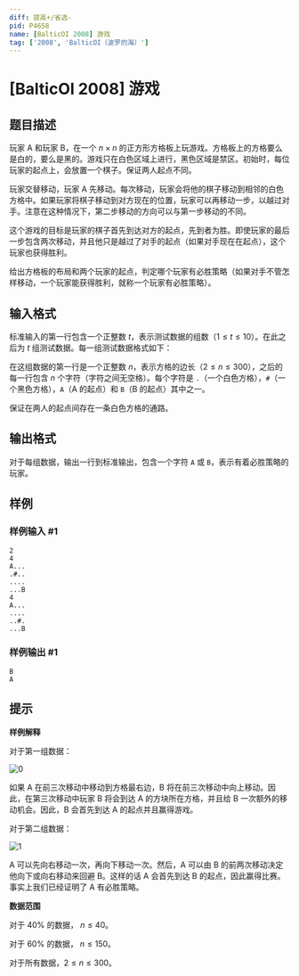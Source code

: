 ```yaml
---
diff: 提高+/省选-
pid: P4658
name: [BalticOI 2008] 游戏
tag: ['2008', 'BalticOI（波罗的海）']
---
```

# [BalticOI 2008] 游戏
## 题目描述

玩家 $\text{A}$ 和玩家 $\text{B}$，在一个 $n\times n$ 的正方形方格板上玩游戏。方格板上的方格要么是白的，要么是黑的。游戏只在白色区域上进行，黑色区域是禁区。初始时，每位玩家的起点上，会放置一个棋子。保证两人起点不同。

玩家交替移动，玩家 $\text{A}$ 先移动。每次移动，玩家会将他的棋子移动到相邻的白色方格中。如果玩家将棋子移动到对方现在的位置，玩家可以再移动一步，以越过对手。注意在这种情况下，第二步移动的方向可以与第一步移动的不同。

这个游戏的目标是玩家的棋子首先到达对方的起点，先到者为胜。即使玩家的最后一步包含两次移动，并且他只是越过了对手的起点（如果对手现在在起点），这个玩家也获得胜利。

给出方格板的布局和两个玩家的起点，判定哪个玩家有必胜策略（如果对手不管怎样移动，一个玩家能获得胜利，就称一个玩家有必胜策略）。 
## 输入格式

标准输入的第一行包含一个正整数 $t$，表示测试数据的组数（$1\le t \le 10$）。在此之后为 $t$ 组测试数据。每一组测试数据格式如下：

在这组数据的第一行是一个正整数 $n$，表示方格的边长（$2\le n\le 300$），之后的每一行包含 $n$ 个字符（字符之间无空格）。每个字符是 ``.``（一个白色方格），``#``（一个黑色方格），``A``（$\text{A}$ 的起点）和 ``B``（$\text{B}$ 的起点）其中之一。

保证在两人的起点间存在一条白色方格的通路。

## 输出格式

对于每组数据，输出一行到标准输出，包含一个字符 ``A`` 或 ``B``，表示有着必胜策略的玩家。 
## 样例

### 样例输入 #1
```
2
4
A...
.#..
....
...B
4
A...
....
..#.
...B
```
### 样例输出 #1
```
B
A
```
## 提示

**样例解释**

对于第一组数据： 

![0](https://i.loli.net/2018/02/19/5a8ab4a17e247.gif)

如果 $\text{A}$ 在前三次移动中移动到方格最右边，$\text{B}$ 将在前三次移动中向上移动。因此，在第三次移动中玩家 $\text{B}$ 将会到达 $\text{A}$ 的方块所在方格，并且给 $\text{B}$ 一次额外的移动机会。因此，$\text{B}$ 会首先到达 $\text{A}$ 的起点并且赢得游戏。

对于第二组数据： 

![1](https://i.loli.net/2018/02/19/5a8ab4a17e132.gif)

$\text{A}$ 可以先向右移动一次，再向下移动一次。然后，$\text{A}$ 可以由 $\text{B}$ 的前两次移动决定他向下或向右移动来回避 $\text{B}$。这样的话 $\text{A}$ 会首先到达 $\text{B}$ 的起点，因此赢得比赛。事实上我们已经证明了 $\text{A}$ 有必胜策略。

**数据范围**

对于 $40\%$ 的数据， $n \le 40$。

对于 $60\%$ 的数据， $n \le 150$。

对于所有数据，$2\le n\le 300$。
